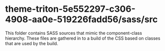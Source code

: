 # theme-triton-5e552297-c306-4908-aa0e-519226fadd56/sass/src

This folder contains SASS sources that mimic the component-class hierarchy. These files
are gathered in to a build of the CSS based on classes that are used by the build.
